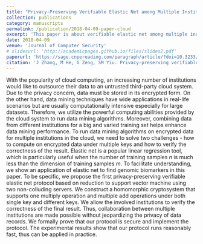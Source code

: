 ```yaml
---
title: "Privacy-Preserving Verifiable Elastic Net among Multiple Institutions in the Cloud"
collection: publications
category: manuscripts
permalink: /publication/2018-04-09-paper-cloud
excerpt: 'This paper is about verifiable elastic net among multiple institutions.'
date: 2018-04-09
venue: 'Journal of Computer Security'
# slidesurl: 'http://academicpages.github.io/files/slides2.pdf'
paperurl: 'https://sage.cnpereading.com/paragraph/article/?doi=10.3233/JCS-171107'
citation: 'J Zhang, M He, G Zeng, SM Yiu. Privacy-preserving verifiable elastic net among multiple institutions in the cloud. Journal of Computer Security 26(6):791-815(2018).'
---
```


With the popularity of cloud computing, an increasing number of institutions would like to outsource their data to an untrusted third-party cloud system. Due to the privacy concern, data must be stored in its encrypted form. On the other hand, data mining techniques have wide applications in real-life scenarios but are usually computationally intensive especially for large datasets. Therefore, we utilize the powerful computing abilities provided by the cloud system to run data mining algorithms. Moreover, combining data from different institutions for a big and varied training set helps enhance data mining performance. To run data mining algorithms on encrypted data for multiple institutions in the cloud, we need to solve two challenges - how to compute on encrypted data under multiple keys and how to verify the correctness of the result. Elastic net is a popular linear regression tool, which is particularly useful when the number of training samples $n$ is much less than the dimension of training samples $m$. To facilitate understanding, we show an application of elastic net to find genomic biomarkers in this paper. To be specific, we propose the first privacy-preserving verifiable elastic net protocol based on reduction to support vector machine using two non-colluding servers. We construct a homomorphic cryptosystem that supports one multiply operation and multiple add operations under both single key and different keys. We allow the involved institutions to verify the correctness of the final result. Thus, collaboration between multiple institutions are made possible without jeopardizing the privacy of data records. We formally prove that our protocol is secure and implement the protocol. The experimental results show that our protocol runs reasonably fast, thus can be applied in practice.